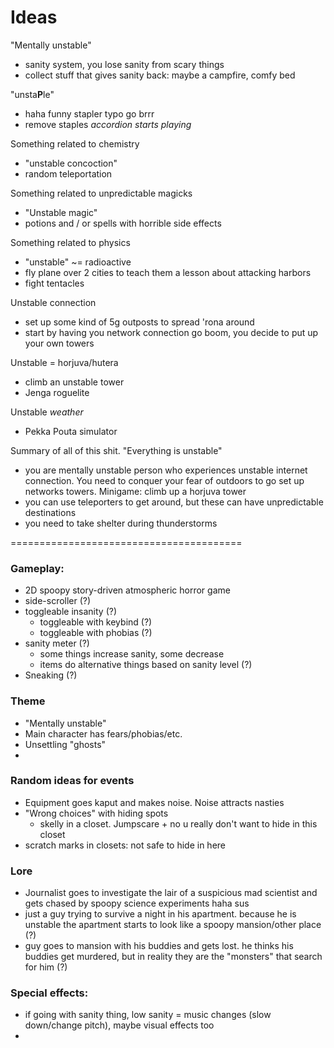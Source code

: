 # Ideas

"Mentally unstable"
- sanity system, you lose sanity from scary things
- collect stuff that gives sanity back: maybe a campfire, comfy bed

"unsta**P**le"
- haha funny stapler typo go brrr
- remove staples *accordion starts playing*

Something related to chemistry
- "unstable concoction"
- random teleportation

Something related to unpredictable magicks
- "Unstable magic"
- potions and / or spells with horrible side effects

Something related to physics
- "unstable" ~= radioactive
- fly plane over 2 cities to teach them a lesson about attacking harbors
- fight tentacles

Unstable connection
- set up some kind of 5g outposts to spread 'rona around
- start by having you network connection go boom, you decide to put up your own towers

Unstable = horjuva/hutera
- climb an unstable tower
- Jenga roguelite

Unstable _weather_
- Pekka Pouta simulator

Summary of all of this shit. "Everything is unstable"
- you are mentally unstable person who experiences unstable internet connection. You need to conquer your fear of
  outdoors to go set up networks towers. Minigame: climb up a horjuva tower
- you can use teleporters to get around, but these can have unpredictable destinations
- you need to take shelter during thunderstorms

========================================

### Gameplay:
- 2D spoopy story-driven atmospheric horror game
- side-scroller (?)
- toggleable insanity (?)
  - toggleable with keybind (?)
  - toggleable with phobias (?)
- sanity meter (?)
  - some things increase sanity, some decrease
  - items do alternative things based on sanity level (?)
- Sneaking (?)

### Theme
- "Mentally unstable"
- Main character has fears/phobias/etc.
- Unsettling "ghosts"
- 

### Random ideas for events
- Equipment goes kaput and makes noise. Noise attracts nasties
- "Wrong choices" with hiding spots
  - skelly in a closet. Jumpscare + no u really don't want to hide in this closet
- scratch marks in closets: not safe to hide in here

### Lore
- Journalist goes to investigate the lair of a suspicious mad scientist and gets chased by spoopy science experiments haha sus
- just a guy trying to survive a night in his apartment. because he is unstable the apartment starts to look like a spoopy mansion/other place (?)
- guy goes to mansion with his buddies and gets lost. he thinks his buddies get murdered, but in reality they are the "monsters" that search for him (?)

### Special effects:
- if going with sanity thing, low sanity = music changes (slow down/change pitch), maybe visual effects too
- 
